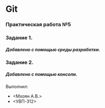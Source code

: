# Git
### Практическая работа №5
### Задание 1.
##### Добавлено с помощью среды разработки.
### Задание 2.
##### Добавлено с помощью консоли.
Выполнил:
* <Мхоян А.В.>
* <УВП-312>

